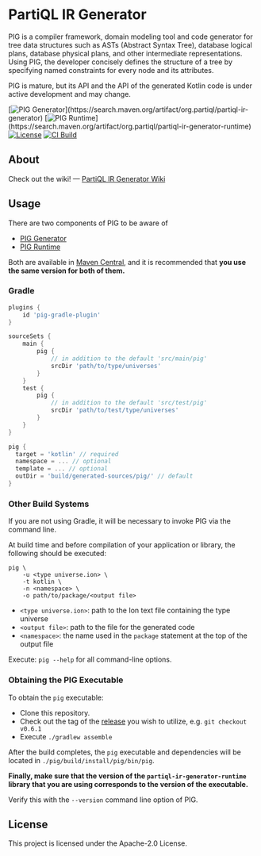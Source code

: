 # PartiQL IR Generator

PIG is a compiler framework, domain modeling tool and code generator for tree data structures such as ASTs (Abstract
Syntax Tree), database logical plans, database physical plans, and other intermediate representations. Using PIG, the
developer concisely defines the structure of a tree by specifying named constraints for every node and its attributes.

PIG is mature, but its API and the API of the generated Kotlin code is under active development and may change.

[![PIG Generator](https://maven-badges.herokuapp.com/maven-central/org.partiql/partiql-ir-generator/badge.svg?)](https://search.maven.org/artifact/org.partiql/partiql-ir-generator)
[![PIG Runtime](https://maven-badges.herokuapp.com/maven-central/org.partiql/partiql-ir-generator-runtime/badge.svg?)](https://search.maven.org/artifact/org.partiql/partiql-ir-generator-runtime)
[![License](https://img.shields.io/hexpm/l/plug.svg)](https://github.com/partiql/partiql-ir-generator/blob/main/LICENSE)
[![CI Build](https://github.com/partiql/partiql-ir-generator/actions/workflows/build.yml/badge.svg)](https://github.com/partiql/partiql-ir-generator/actions?query=workflow%3A%22Build+and+run+tests%22)

## About

Check out the wiki! — [PartiQL IR Generator Wiki](https://github.com/partiql/partiql-ir-generator/wiki)

## Usage

There are two components of PIG to be aware of
- [PIG Generator](https://search.maven.org/artifact/org.partiql/partiql-ir-generator)
- [PIG Runtime](https://search.maven.org/artifact/org.partiql/partiql-ir-generator-runtime)

Both are available in [Maven Central](https://search.maven.org/search?q=partiql-ir-generator), and it is recommended that **you use the same version for both of them.**

### Gradle

```groovy
plugins {
    id 'pig-gradle-plugin'
}

sourceSets {
    main {
        pig {
            // in addition to the default 'src/main/pig'
            srcDir 'path/to/type/universes'
        }
    }
    test {
        pig {
            // in addition to the default 'src/test/pig'
            srcDir 'path/to/test/type/universes'
        }
    }
}

pig {
  target = 'kotlin' // required
  namespace = ... // optional
  template = ... // optional
  outDir = 'build/generated-sources/pig/' // default
}
```

### Other Build Systems

If you are not using Gradle, it will be necessary to invoke PIG via the command line.

At build time and before compilation of your application or library, the following should be executed:

```
pig \
    -u <type universe.ion> \
    -t kotlin \ 
    -n <namespace> \ 
    -o path/to/package/<output file>
```

- `<type universe.ion>`:  path to the Ion text file containing the type universe
- `<output file>`: path to the file for the generated code
- `<namespace>`: the name used in the `package` statement at the top of the output file

Execute: `pig --help` for all command-line options.

### Obtaining the PIG Executable

To obtain the `pig` executable:

- Clone this repository.
- Check out the tag of the [release](https://github.com/partiql/partiql-ir-generator/releases) you wish to utilize,
  e.g. `git checkout v0.6.1`
- Execute `./gradlew assemble`

After the build completes, the `pig` executable and dependencies will be located
in `./pig/build/install/pig/bin/pig`.

**Finally, make sure that the version of the `partiql-ir-generator-runtime` library that you are using corresponds to
the version of the executable.**

Verify this with the `--version` command line option of PIG.

## License

This project is licensed under the Apache-2.0 License.

